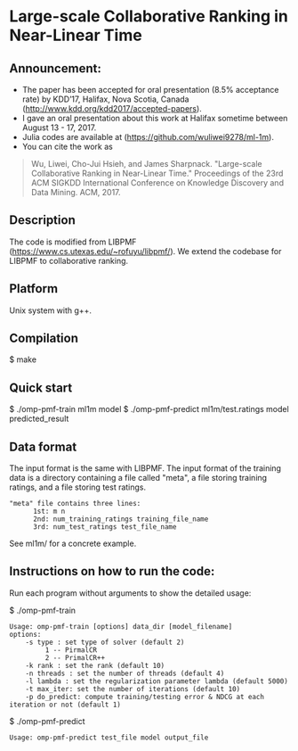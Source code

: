 # Large-scale Collaborative Ranking in Near-Linear Time
## Announcement:
- The paper has been accepted for oral presentation (8.5% acceptance rate) by KDD’17, Halifax, Nova Scotia, Canada (http://www.kdd.org/kdd2017/accepted-papers).
- I gave an oral presentation about this work at Halifax sometime between August 13 - 17, 2017.
- Julia codes are available at (https://github.com/wuliwei9278/ml-1m).
- You can cite the work as 

> Wu, Liwei, Cho-Jui Hsieh, and James Sharpnack. "Large-scale Collaborative Ranking in Near-Linear Time." Proceedings of the 23rd ACM SIGKDD International Conference on Knowledge Discovery and Data Mining. ACM, 2017.

## Description

The code is modified from LIBPMF (https://www.cs.utexas.edu/~rofuyu/libpmf/).
We extend the codebase for LIBPMF to collaborative ranking. 

## Platform

Unix system with g++.

## Compilation

$ make

## Quick start

$ ./omp-pmf-train ml1m model
$ ./omp-pmf-predict ml1m/test.ratings model predicted_result 

## Data format

The input format is the same with LIBPMF. 
The input format of the training data is a directory containing a file called "meta", a file storing training ratings, and a file storing test ratings. 

    "meta" file contains three lines:
          1st: m n
          2nd: num_training_ratings training_file_name
          3rd: num_test_ratings test_file_name

See ml1m/ for a concrete example.

## Instructions on how to run the code:

Run each program without arguments to show the detailed usage: 

$ ./omp-pmf-train

	Usage: omp-pmf-train [options] data_dir [model_filename]
	options:
	    -s type : set type of solver (default 2)
		     1 -- PirmalCR
	         2 -- PrimalCR++
	    -k rank : set the rank (default 10)
		-n threads : set the number of threads (default 4)
		-l lambda : set the regularization parameter lambda (default 5000)
		-t max_iter: set the number of iterations (default 10)
		-p do_predict: compute training/testing error & NDCG at each iteration or not (default 1)

$ ./omp-pmf-predict

	Usage: omp-pmf-predict test_file model output_file


